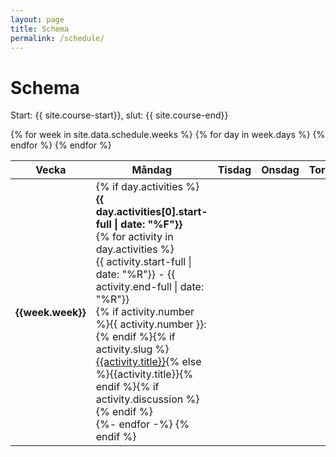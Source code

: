 ```yaml
---
layout: page
title: Schema
permalink: /schedule/
---
```


<h1>Schema</h1>

<p>Start: {{ site.course-start}}, slut: {{ site.course-end}}</p>
<div class="section-des">
<table class="table table-bordered border-primary">
  <colgroup>
      <col style="width: 5em"> <!-- Week -->
      <col style="width: 20%;"> <!-- Monday -->
      <col style="width: 20%;"> <!-- Tuesday -->
      <col style="width: 20%;"> <!-- Wednesday -->
      <col style="width: 20%;"> <!-- Thursday -->
      <col> <!-- Friday -->
  </colgroup>
  <thead>
    <tr>
      <th>Vecka</th>
      <th>Måndag</th>
      <th>Tisdag</th>
      <th>Onsdag</th>
      <th>Torsdag</th>
      <th>Fredag</th>
    </tr>
  </thead>
  <tbody>
    {% for week in site.data.schedule.weeks %}
      <tr>
        <th>{{week.week}}</th>
        {% for day in week.days %}
        <td {% if day.background-color %}style="background-color:{{day.background-color}}"{% endif %}>
          {% if day.activities %}
            <div><strong>{{ day.activities[0].start-full | date: "%F"}}</strong></div>
            {% for activity in day.activities %}
            <div class="pt-4">
              {{ activity.start-full | date: "%R"}} - {{ activity.end-full | date: "%R"}}
              <div>
              {% if activity.number %}{{ activity.number }}: {% endif %}{% if activity.slug %}<a href="{{ activity.slug | prepend: site.baseurl }}">{{activity.title}}</a>{% else %}{{activity.title}}{% endif %}{% if activity.discussion %}<a href="{{activity.discussion}}"><i class="fa fa-comments" aria-hidden="true"></i></a><br>{% endif %}
              </div>
            </div>
            {%- endfor -%}
          {% endif %}
        </td>   
        {% endfor %}
      </tr>
    {% endfor %}
  </tbody>
</table>
</div>
